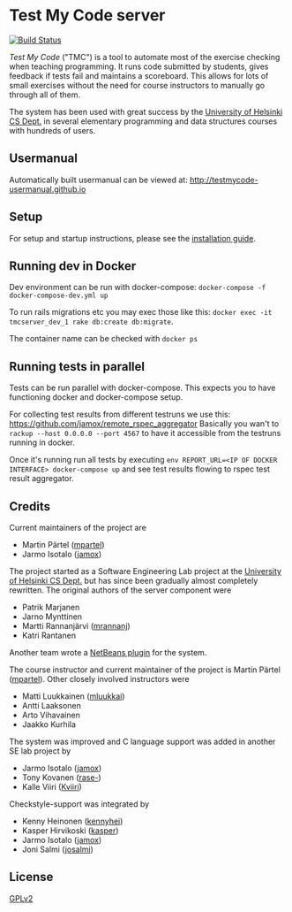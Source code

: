 # Test My Code server #

[![Build Status](https://travis-ci.org/testmycode/tmc-server.svg?branch=master)](https://travis-ci.org/testmycode/tmc-server)

*Test My Code* ("TMC") is a tool to automate most of the exercise checking when teaching programming.
It runs code submitted by students, gives feedback if tests fail and maintains a scoreboard.
This allows for lots of small exercises without the need for course instructors to manually go through all of them.

The system has been used with great success by the [University of Helsinki CS Dept.](http://cs.helsinki.fi/) in
several elementary programming and data structures courses with hundreds of users.

## Usermanual ##
Automatically built usermanual can be viewed at: http://testmycode-usermanual.github.io

## Setup ##

For setup and startup instructions, please see the [installation guide](Installation.md).

## Running dev in Docker ##

Dev environment can be run with docker-compose: `docker-compose -f docker-compose-dev.yml up`

To run rails migrations etc you may exec those like this: `docker exec -it tmcserver_dev_1 rake db:create db:migrate`.

The container name can be checked with `docker ps`


## Running tests in parallel ##

Tests can be run parallel with docker-compose. This expects you to have functioning docker and docker-compose setup.

For collecting test results from different testruns we use this: https://github.com/jamox/remote_rspec_aggregator
Basically you wan't to `rackup --host 0.0.0.0 --port 4567` to have it accessible from the testruns running in docker.

Once it's running run all tests by executing `env REPORT_URL=<IP OF DOCKER INTERFACE> docker-compose up` and see test results flowing to rspec test result aggregator.


## Credits ##

Current maintainers of the project are
- Martin Pärtel ([mpartel](https://github.com/mpartel))
- Jarmo Isotalo ([jamox](https://github.com/jamox))

The project started as a Software Engineering Lab project at the [University of Helsinki CS Dept.](http://cs.helsinki.fi/) but has since been gradually almost completely rewritten. The original authors of the server component were

- Patrik Marjanen
- Jarno Mynttinen
- Martti Rannanjärvi ([mrannanj](https://github.com/mrannanj))
- Katri Rantanen

Another team wrote a [NetBeans plugin](https://github.com/testmycode/tmc-netbeans) for the system.

The course instructor and current maintainer of the project is Martin Pärtel ([mpartel](https://github.com/mpartel)). Other closely involved instructors were

- Matti Luukkainen ([mluukkai](https://github.com/mluukkai))
- Antti Laaksonen
- Arto Vihavainen
- Jaakko Kurhila

The system was improved and C language support was added in another SE lab project by

- Jarmo Isotalo ([jamox](https://github.com/jamox))
- Tony Kovanen ([rase-](https://github.com/rase-))
- Kalle Viiri ([Kviiri](https://github.com/Kviiri))

Checkstyle-support was integrated by

- Kenny Heinonen ([kennyhei](https://github.com/kennyhei/))
- Kasper Hirvikoski ([kasper](https://github.com/kasper/))
- Jarmo Isotalo ([jamox](https://github.com/jamox/))
- Joni Salmi ([josalmi](https://github.com/josalmi/))

## License ##

[GPLv2](http://www.gnu.org/licenses/gpl-2.0.html)

